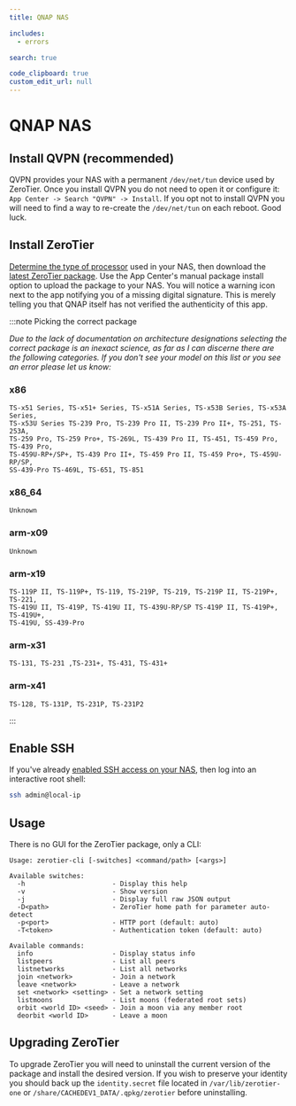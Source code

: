 ```yaml
---
title: QNAP NAS

includes:
  - errors

search: true

code_clipboard: true
custom_edit_url: null
---
```


QNAP NAS
=====

## Install QVPN (recommended)

QVPN provides your NAS with a permanent `/dev/net/tun` device used by ZeroTier. Once you install QVPN you do not need to open it or configure it: `App Center -> Search "QVPN" -> Install`. If you opt not to install QVPN you will need to find a way to re-create the `/dev/net/tun` on each reboot. Good luck.

## Install ZeroTier

[Determine the type of processor](https://www.qnap.com/en-us/how-to/faq/article/how-can-i-determine-whether-my-nas-uses-an-arm-or-x86-processor) used in your NAS, then download the [latest ZeroTier package](http://download.zerotier.com/dist/qnap/). Use the App Center's manual package install option to upload the package to your NAS. You will notice a warning icon next to the app notifying you of a missing digital signature. This is merely telling you that QNAP itself has not verified the authenticity of this app.

:::note Picking the correct package

*Due to the lack of documentation on architecture designations selecting the correct package is an inexact science, as far as I can discerne there are the following categories. If you don't see your model on this list or you see an error please let us know:*


### x86

```
TS-x51 Series, TS-x51+ Series, TS-x51A Series, TS-x53B Series, TS-x53A Series,
TS-x53U Series TS-239 Pro, TS-239 Pro II, TS-239 Pro II+, TS-251, TS-253A,
TS-259 Pro, TS-259 Pro+, TS-269L, TS-439 Pro II, TS-451, TS-459 Pro, TS-439 Pro,
TS-459U-RP+/SP+, TS-439 Pro II+, TS-459 Pro II, TS-459 Pro+, TS-459U-RP/SP,
SS-439-Pro TS-469L, TS-651, TS-851
```

### x86_64

```
Unknown
```

### arm-x09

```
Unknown
```

### arm-x19

```
TS-119P II, TS-119P+, TS-119, TS-219P, TS-219, TS-219P II, TS-219P+, TS-221,
TS-419U II, TS-419P, TS-419U II, TS-439U-RP/SP TS-419P II, TS-419P+, TS-419U+,
TS-419U, SS-439-Pro
```

### arm-x31

```
TS-131, TS-231 ,TS-231+, TS-431, TS-431+
```

### arm-x41

```
TS-128, TS-131P, TS-231P, TS-231P2
```

:::

## Enable SSH

If you've already [enabled SSH access on your NAS](https://www.qnap.com/en/how-to/knowledge-base/article/how-to-access-qnap-nas-by-ssh), then log into an interactive root shell:

```sh
ssh admin@local-ip
```

## Usage

There is no GUI for the ZeroTier package, only a CLI:

```
Usage: zerotier-cli [-switches] <command/path> [<args>]

Available switches:
  -h                      - Display this help
  -v                      - Show version
  -j                      - Display full raw JSON output
  -D<path>                - ZeroTier home path for parameter auto-detect
  -p<port>                - HTTP port (default: auto)
  -T<token>               - Authentication token (default: auto)

Available commands:
  info                    - Display status info
  listpeers               - List all peers
  listnetworks            - List all networks
  join <network>          - Join a network
  leave <network>         - Leave a network
  set <network> <setting> - Set a network setting
  listmoons               - List moons (federated root sets)
  orbit <world ID> <seed> - Join a moon via any member root
  deorbit <world ID>      - Leave a moon

```

## Upgrading ZeroTier

To upgrade ZeroTier you will need to uninstall the current version of the package and install the desired version. If you wish to preserve your identity you should back up the `identity.secret` file located in `/var/lib/zerotier-one` or `/share/CACHEDEV1_DATA/.qpkg/zerotier` before uninstalling.
